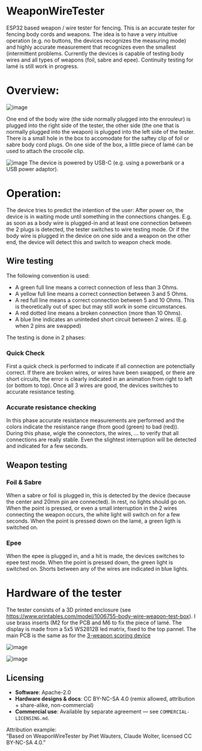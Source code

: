 # WeaponWireTester
ESP32 based weapon / wire tester for fencing.
This is an accurate tester for fencing body cords and weapons.
The idea is to have a very intuitive  operation (e.g. no buttons, the devices recognizes the measuring mode) and highly accurate measurement that recognizes even the smallest (intermittent problems.
Currently the devices is capable of testing body wires and all types of weapons (foil, sabre and epee). Continuity testing for lamé is still work in progress.

# Overview:

![image](https://github.com/user-attachments/assets/49b0fbee-1a46-4eb2-9e2e-ef7cf60c51a1)


One end of the body wire (the side normally plugged into the enrouleur) is plugged into the right side of the tester, the other side (the one that is normally plugged into the weapon) is plugged into the left side of the tester. 
There is a small hole in the box to accomodate for the saftey clip of foil or sabre body cord plugs. On one side of the box, a little piece of lamé can be used to attach the crocoile clip.


![image](https://github.com/user-attachments/assets/b53730c7-0f4e-4a38-8e9d-456210d586d0)
The device is powered by USB-C (e.g. using a powerbank or a USB power adaptor).


# Operation:
The device tries to predict the intention of the user: After power on, the device is in waiting mode until something in the connections changes. E.g. as soon as a body wire is plugged-in and at least one connection between the 2 plugs is detected, the tester switches to wire testing mode. Or if the body wire is plugged in the device on one side and a weapon on the other end, the device will detect this and switch to weapon check mode.
## Wire testing
The following convention is used:
* A green full line means a correct connection of less than 3 Ohms.
* A yellow full line means a correct connection between 3 and 5 Ohms.
* A red full line means a correct connection between 5 and 10 Ohms. This is theoretically out of spec but may still work in some circumstances.
* A red dotted line means a broken connection (more than 10 Ohms).
* A blue line indicates an uninteded short circuit between 2 wires. (E.g. when 2 pins are swapped)

The testing is done in 2 phases:
### Quick Check
First a quick check is performed to indicate if all connection are potenctially correct. If there are broken wires, or wires have been swapped, or there are short circuits, the error is clearly indicated in an animation from right to left (or bottom to top). Once all 3 wires are good, the devices switches to accurate resistance testing.

### Accurate resistance checking
In this phase accurate resistance measurements are performed and the colors indicate the resistance range (from good (green) to bad (red)). During this phase, wigle the connectors, the wires, ... to verify that all connections are really stable. Even the slightest interruption will be detected and indicated for a few seconds.

## Weapon testing
### Foil & Sabre
When a sabre or foil is plugged in, this is detected by the device (because the center and 20mm pin are connected). In rest, no lights should go on. When the point is pressed, or even a small interruption in the 2 wires connecting the weapon occurs, the white light will switch on for a few seconds. When the point is pressed down on the lamé, a green ligth is switched on.

### Epee
When the epee is plugged in, and a hit is made, the devices switches to epee test mode. When the point is pressed down, the green light is switched on. Shorts between any of the wires are indicated in blue lights. 


# Hardware of the tester
The tester consists of a 3D printed enclosure (see https://www.printables.com/model/1006755-body-wire-weapon-test-box). I use brass inserts (M2 for the PCB and M6 to fix the piece of lamé. The display is made from a 5x5 WS2812B led matrix, fixed to the top pannel.
The main PCB is the same as for the [3-weapon scoring device](https://github.com/pietwauters/esp32_scoring_device_hardware)

![image](https://github.com/user-attachments/assets/35de2eb8-d56a-4edc-a73d-227cd0f82c77)






![image](https://github.com/user-attachments/assets/d95e0430-76b3-4548-81e5-733bd35f0fec)



## Licensing

- **Software**: Apache-2.0  
- **Hardware designs & docs**: CC BY-NC-SA 4.0 (remix allowed, attribution + share-alike, non-commercial)  
- **Commercial use**: Available by separate agreement — see `COMMERCIAL-LICENSING.md`.

Attribution example:  
“Based on WeaponWireTester by Piet Wauters, Claude Wolter, licensed CC BY-NC-SA 4.0.”
